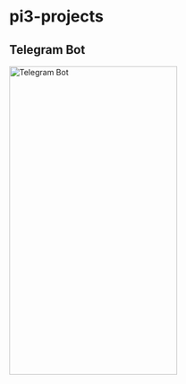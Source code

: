 # pi3-projects

## Telegram Bot

<img src="https://lh3.googleusercontent.com/XF0yEaEePfkSSYyzCaM9jem_a4iaLM-u8MHlAOuWorpu8rH7v7Ur_t8m69Bf-lBlTOD0hIGahdmnM2V86kUoa_Luulr4QxEg1cTrrnLC30WXKflY_5meWPAFQTV5vJ5lCKcKFYOQJdoEqoDMltvopYOiakCrTE-2d-c-C2pH5zJFGOEZm2SWLWTv6BlfZaAqWYAwjY9FsUBpxck1h8mPmWhQG2tOf5S_DrImjmQUVhsg7M2k_-cp3-JzJf7mo9YnNx1TBa0gkoSwZvsn872qwWLMVCI2bTf3dEOL76-5Qlic8ggu8-xUgK7e-kkfIVJcszEuqUk-VgQRqIoAPzJIkyymmZ13gKTsDg0xcXxwb0kSX85oHKh_pvCWs59ZGxzFnculUaqp58vlqkqpwd4Ahanono0gd6abHIxAjSgJBEI1xzgu8SaeDkDrfa7Rcsnnsfbu8W2aKT9EWtizYbMI06N7wSypeoY7ihXpKzHJcIb3GCK41s8MBW-XoVVfRAXWeRBw0X8YbtDaaQCm7DQ6wwc5deeIGmTo8zApP0QHK51UVJ3ar2QqhUy6WV0fjpJpKMOLSXxL1mV1E8Ff-AnpZd4S6A1elOY1SyZ-pZSV=w534-h949-no" alt="Telegram Bot" width="300px" height="550px">
